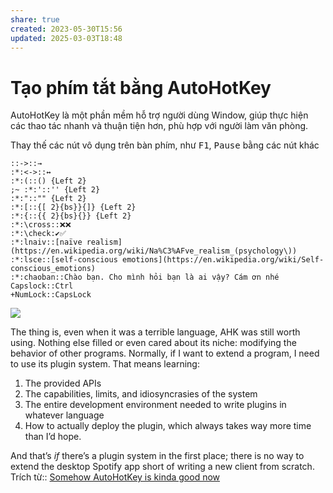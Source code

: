 ```yaml
---
share: true
created: 2023-05-30T15:56
updated: 2025-03-03T18:48
---
```

# Tạo phím tắt bằng AutoHotKey
AutoHotKey là một phần mềm hỗ trợ người dùng Window, giúp thực hiện các thao tác nhanh và thuận tiện hơn, phù hợp với người làm văn phòng.

Thay thế các nút vô dụng trên bàn phím, như <kbd>F1</kbd>, <kbd>Pause</kbd> bằng các nút khác
```
::->::→
:*:<->::↔
:*:(::() {Left 2}
;~ :*:'::'' {Left 2}
:*:"::"" {Left 2}
:*:[::{[ 2}{bs}}{]} {Left 2}
:*:{::{{ 2}{bs}{}} {Left 2}
:*:\cross::❌❌
:*:\check:✔️✅
:*:lnaiv::[naïve realism](https://en.wikipedia.org/wiki/Na%C3%AFve_realism_(psychology\))
:*:lsce::[self-conscious emotions](https://en.wikipedia.org/wiki/Self-conscious_emotions)
:*:chaoban::Chào bạn. Cho mình hỏi bạn là ai vậy? Cám ơn nhé
Capslock::Ctrl
+NumLock::CapsLock
```
![](https://youtu.be/YmQPxkS3HjQ) 


The thing is, even when it was a terrible language, AHK was still worth using. Nothing else filled or even cared about its niche: modifying the behavior of other programs. Normally, if I want to extend a program, I need to use its plugin system. That means learning:

1. The provided APIs
2. The capabilities, limits, and idiosyncrasies of the system
3. The entire development environment needed to write plugins in whatever language
4. How to actually deploy the plugin, which always takes way more time than I’d hope.

And that’s _if_ there’s a plugin system in the first place; there is no way to extend the desktop Spotify app short of writing a new client from scratch.
Trích từ:: [Somehow AutoHotKey is kinda good now](https://www.hillelwayne.com/post/ahk-v2/#fnref:caveat)

